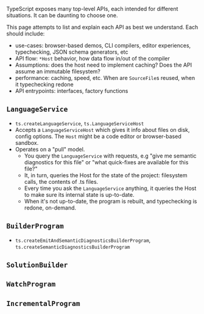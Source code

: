 TypeScript exposes many top-level APIs, each intended for different situations.  It can be daunting to choose one.

This page attempts to list and explain each API as best we understand. Each should include:
* use-cases: browser-based demos, CLI compilers, editor experiences, typechecking, JSON schema generators, etc
* API flow: `*Host` behavior, how data flow in/out of the compiler
* Assumptions: does the host need to implement caching?  Does the API assume an immutable filesystem?
* performance: caching, speed, etc.  When are `SourceFile`s reused, when it typechecking redone
* API entrypoints: interfaces, factory functions

## `LanguageService`

- `ts.createLanguageService`, `ts.LanguageServiceHost`
- Accepts a `LanguageServiceHost` which gives it info about files on disk, config options.  The `Host` might be a code editor or browser-based sandbox.
- Operates on a "pull" model.
  - You query the `LanguageService` with requests, e.g "give me semantic diagnostics for this file" or "what quick-fixes are available for this file?"
  - It, in turn, queries the Host for the state of the project: filesystem calls, the contents of .ts files.
  - Every time you ask the `LanguageService` anything, it queries the Host to make sure its internal state is up-to-date.
  - When it's not up-to-date, the program is rebuilt, and typechecking is redone, on-demand.

## `BuilderProgram`

- `ts.createEmitAndSemanticDiagnosticsBuilderProgram`, `ts.createSemanticDiagnosticsBuilderProgram`

## `SolutionBuilder`

## `WatchProgram`

## `IncrementalProgram`
